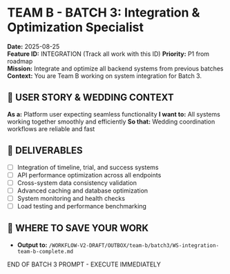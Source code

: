 # TEAM B - BATCH 3: Integration & Optimization Specialist

**Date:** 2025-08-25  
**Feature ID:** INTEGRATION (Track all work with this ID)
**Priority:** P1 from roadmap  
**Mission:** Integrate and optimize all backend systems from previous batches
**Context:** You are Team B working on system integration for Batch 3.

## 🎯 USER STORY & WEDDING CONTEXT
**As a:** Platform user expecting seamless functionality
**I want to:** All systems working together smoothly and efficiently
**So that:** Wedding coordination workflows are reliable and fast

## 🚀 DELIVERABLES
- [ ] Integration of timeline, trial, and success systems
- [ ] API performance optimization across all endpoints
- [ ] Cross-system data consistency validation
- [ ] Advanced caching and database optimization
- [ ] System monitoring and health checks
- [ ] Load testing and performance benchmarking

## 💾 WHERE TO SAVE YOUR WORK
- **Output to:** `/WORKFLOW-V2-DRAFT/OUTBOX/team-b/batch3/WS-integration-team-b-complete.md`

END OF BATCH 3 PROMPT - EXECUTE IMMEDIATELY
